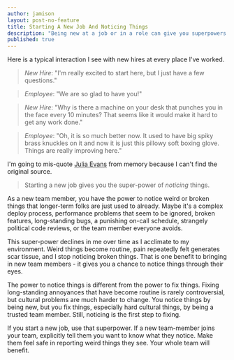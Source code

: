 ```yaml
---
author: jamison
layout: post-no-feature
title: Starting A New Job And Noticing Things
description: "Being new at a job or in a role can give you superpowers."
published: true
---
```


Here is a typical interaction I see with new hires at every place I've worked.

> *New Hire*: "I'm really excited to start here, but I just have a few questions."

> *Employee*: "We are so glad to have you!"

> *New Hire*: "Why is there a machine on your desk that punches you in the face every 10 minutes? That seems like it would make it hard to get any work done."

> *Employee*: "Oh, it is so much better now. It used to have big spiky brass knuckles on it and now it is just this pillowy soft boxing glove. Things are really improving here."

I'm going to mis-quote [Julia Evans](http://jvns.ca/) from memory because I can't find the original source.
> Starting a new job gives you the super-power of *noticing* things.

As a new team member, you have the power to notice weird or broken things that longer-term folks are just used to already. Maybe it's a complex deploy process, performance problems that seem to be ignored, broken features, long-standing bugs, a punishing on-call schedule, strangely political code reviews, or the team member everyone avoids.

This super-power declines in me over time as I acclimate to my environment. Weird things become routine, pain repeatedly felt generates scar tissue, and I stop noticing broken things. That is one benefit to bringing in new team members - it gives you a chance to notice things through their eyes.

The power to notice things is different from the power to fix things. Fixing long-standing annoyances that have become routine is rarely controversial, but cultural problems are much harder to change. You notice things by being new, but you fix things, especially hard cultural things, by being a trusted team member. Still, noticing is the first step to fixing.

If you start a new job, use that superpower. If a new team-member joins your team, explicitly tell them you want to know what they notice. Make them feel safe in reporting weird things they see. Your whole team will benefit.
